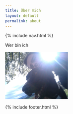 ```yaml
---
title: Über mich
layout: default
permalink: about
---
```

{% include nav.html %}

Wer bin ich


<img src="me.jpg" width="40%" height="40%" class="rounded">

{% include footer.html %}